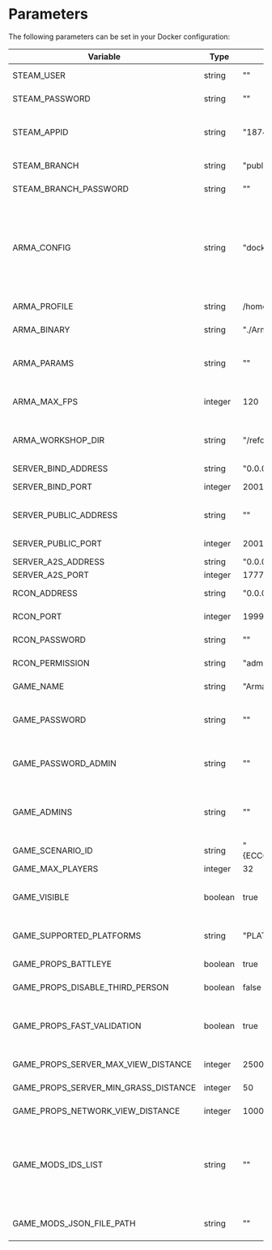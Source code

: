 # Parameters

The following parameters can be set in your Docker configuration:

| Variable                             | Type    | Default Value                                  | Description |
|--------------------------------------|---------|------------------------------------------------|-------------|
| STEAM_USER                           | string  | ""                                             | User to use when downloading from Steamcmd            |
| STEAM_PASSWORD                       | string  | ""                                             | Password to user (required if changing `STEAM_USER`)            |
| STEAM_APPID                          | string  | "1874900"                                      | App ID to download from SteamCMD (`1874900` is Stable Branch, `1890870` is the Experimental Branch)            |
| STEAM_BRANCH                         | string  | "public"                                       | Choose which branch of Steam to use            |
| STEAM_BRANCH_PASSWORD                | string  | ""                                             | Some Steam branches may require a password, enter that here            |
| ARMA_CONFIG                          | string  | "docker_generated"                             | Name of the config file to use minus the extension, this will be relative to `/reforger/Configs` E.g: `my_server` would be `/reforger/Configs/my_server.json`. Note that setting this to a custom configuration will have many of these parameters overridden by values in the config file            |
| ARMA_PROFILE                         | string  | /home/profile                                  | Path to the Profile folder to use (inside the container)            |
| ARMA_BINARY                          | string  | "./ArmaReforgerServer"                         | Path to the Dedicated Server executable (inside the container)            |
| ARMA_PARAMS                          | string  | ""                                             | Pass various launch parameters here, they are separated as they would be if you were to run them locally on your machine            |
| ARMA_MAX_FPS                         | integer | 120                                            | Maximum FPS your server should run at (recommended to set this to either 60 or 120 FPS)            |
| ARMA_WORKSHOP_DIR                    | string  | "/reforger/workshop"                           | Path to the Workshop folder where mods will be downloaded and kept. Note that there is a volume tied to the default value.            |
| SERVER_BIND_ADDRESS                  | string  | "0.0.0.0"                                      | Bind address to use on your server            |
| SERVER_BIND_PORT                     | integer | 2001                                           | Bind port to use on your server (inside the container)            |
| SERVER_PUBLIC_ADDRESS                | string  | ""                                             | Public address to use on your server, leave blank to fetch automatically            |
| SERVER_PUBLIC_PORT                   | integer | 2001                                           | Public port to use on your server (inside the container)            |
| SERVER_A2S_ADDRESS                   | string  | "0.0.0.0"                                      | A2S address to use on your server            |
| SERVER_A2S_PORT                      | integer | 17777                                          | A2S port to use on your server            |
| RCON_ADDRESS                         | string  | "0.0.0.0"                                      | RCON address to use on your server            |
| RCON_PORT                            | integer | 19999                                          | RCON port to use on your server (inside the container)            |
| RCON_PASSWORD                        | string  | ""                                             | RCON password required for RCON clients to log in with            |
| RCON_PERMISSION                      | string  | "admin"                                        | RCON permission level (either `admin` or `monitor`)            |
| GAME_NAME                            | string  | "Arma Reforger Docker Server"                  | Name of your server that will appear in the server browser            |
| GAME_PASSWORD                        | string  | ""                                             | Password required to join the server, keeping this as default will have your server joinable by anyone            |
| GAME_PASSWORD_ADMIN                  | string  | ""                                             | Password for server administration in game, leaving this as default will have a random one generated on startup and printed to console            |
| GAME_ADMINS                          | string  | ""                                             | Comma separated list of STEAM64IDs representing players who will automatically become admins when logging into the server            |
| GAME_SCENARIO_ID                     | string  | "{ECC61978EDCC2B5A}Missions/23_Campaign.conf"  | Scenario ID to play on your server            |
| GAME_MAX_PLAYERS                     | integer | 32                                             | Max number of players            |
| GAME_VISIBLE                         | boolean | true                                           | Whether game is visible on the Server Browser. If set to false will require players use the direct connect function            |
| GAME_SUPPORTED_PLATFORMS             | string  | "PLATFORM_PC,PLATFORM_XBL"                     | Whether to use crossplay or not. `PLATFORM_PC` is required, you cannot host an Xbox only server            |
| GAME_PROPS_BATTLEYE                  | boolean | true                                           | Whether BattlEye anti-cheat is enabled            |
| GAME_PROPS_DISABLE_THIRD_PERSON      | boolean | false                                          | Disable Third Person perspective or not            |
| GAME_PROPS_FAST_VALIDATION           | boolean | true                                           | Validation of map entities and components loaded on client when it joins, ensuring things match with initial server state (recommend keeping as default)            |
| GAME_PROPS_SERVER_MAX_VIEW_DISTANCE  | integer | 2500                                           | Server-enforced Max View Distance            |
| GAME_PROPS_SERVER_MIN_GRASS_DISTANCE | integer | 50                                             | Server-enforced Min Grass Render Distance            |
| GAME_PROPS_NETWORK_VIEW_DISTANCE     | integer | 1000                                           | Maximum network streaming range of replicated entities            |
| GAME_MODS_IDS_LIST                   | string  | ""                                             | Comma separated list of mods to download and use, simple at the expense of not being as flexible / readable as `GAME_MODS_JSON_FILE_PATH` as you can't see what the mods are named or choose which version to use            |
| GAME_MODS_JSON_FILE_PATH             | string  | ""                                             | Alternative to `GAME_MODS_IDS_LIST`, JSON file containing all mods and versions to download and use            |
